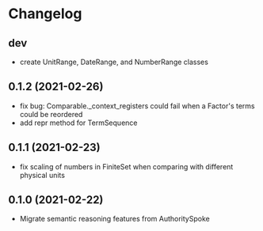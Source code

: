 Changelog
=========
dev
------------------
- create UnitRange, DateRange, and NumberRange classes

0.1.2 (2021-02-26)
------------------
- fix bug: Comparable._context_registers could fail when a Factor's terms could be reordered
- add repr method for TermSequence

0.1.1 (2021-02-23)
------------------
- fix scaling of numbers in FiniteSet when comparing with different physical units

0.1.0 (2021-02-22)
------------------
- Migrate semantic reasoning features from AuthoritySpoke